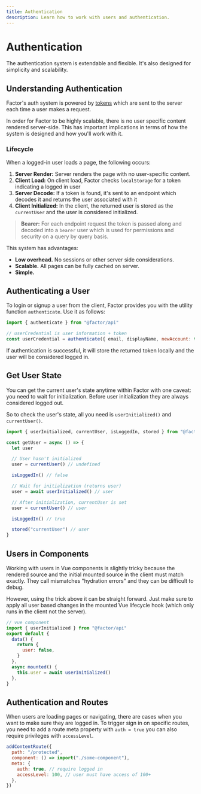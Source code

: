 ```yaml
---
title: Authentication
description: Learn how to work with users and authentication.
---
```


# Authentication

The authentication system is extendable and flexible. It's also designed for simplicity and scalability.

## Understanding Authentication

Factor's auth system is powered by [tokens](https://jwt.io/) which are sent to the server each time a user makes a request.

In order for Factor to be highly scalable, there is no user specific content rendered server-side. This has important implications in terms of how the system is designed and how you'll work with it.

### Lifecycle

When a logged-in user loads a page, the following occurs:

1. **Server Render:** Server renders the page with no user-specific content.
2. **Client Load:** On client load, Factor checks `localStorage` for a token indicating a logged in user
3. **Server Decode:** If a token is found, it's sent to an endpoint which decodes it and returns the user associated with it
4. **Client Initialized:** In the client, the returned user is stored as the `currentUser` and the user is considered initialized.

> **Bearer:** For each endpoint request the token is passed along and decoded into a `bearer` user which is used for permissions and security on a query by query basis.

This system has advantages:

- **Low overhead.** No sessions or other server side considerations.
- **Scalable.** All pages can be fully cached on server.
- **Simple.**

## Authenticating a User

To login or signup a user from the client, Factor provides you with the utility function `authenticate`. Use it as follows:

```js
import { authenticate } from "@factor/api"

// userCredential is user information + token
const userCredential = authenticate({ email, displayName, newAccount: true, password })
```

If authentication is successful, it will store the returned token locally and the user will be considered logged in.

## Get User State

You can get the current user's state anytime within Factor with one caveat: you need to wait for initialization. Before user initialization they are always considered logged out.

So to check the user's state, all you need is `userInitialized()` and `currentUser()`.

```js
import { userInitialized, currentUser, isLoggedIn, stored } from "@factor/api"

const getUser = async () => {
  let user

  // User hasn't initialized
  user = currentUser() // undefined

  isLoggedIn() // false

  // Wait for initialization (returns user)
  user = await userInitialized() // user

  // After initialization, currentUser is set
  user = currentUser() // user

  isLoggedIn() // true

  stored("currentUser") // user
}
```

## Users in Components

Working with users in Vue components is slightly tricky because the rendered source and the initial mounted source in the client must match exactly. They call mismatches "hydration errors" and they can be difficult to debug.

However, using the trick above it can be straight forward. Just make sure to apply all user based changes in the mounted Vue lifecycle hook (which only runs in the client not the server).

```js
// vue component
import { userInitialized } from "@factor/api"
export default {
  data() {
    return {
      user: false,
    }
  },
  async mounted() {
    this.user = await userInitialized()
  },
}
```

## Authentication and Routes

When users are loading pages or navigating, there are cases when you want to make sure they are logged in. To trigger sign in on specific routes, you need to add a route meta property with `auth = true` you can also require privileges with `accessLevel`.

```js
addContentRoute({
  path: "/protected",
  component: () => import("./some-component"),
  meta: {
    auth: true, // require logged in
    accessLevel: 100, // user must have access of 100+
  },
})
```
